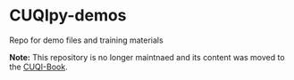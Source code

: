 # CUQIpy-demos
Repo for demo files and training materials

**Note:** This repository is no longer maintnaed and its content was moved to the [CUQI-Book](https://github.com/CUQI-DTU/CUQI-Book).
